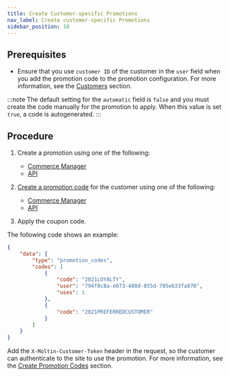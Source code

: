 ```yaml
---
title: Create Customer-specific Promotions
nav_label: Create customer-specific Promotions
sidebar_position: 10
---
```


## Prerequisites

- Ensure that you use `customer ID` of the customer in the `user` field when you add the promotion code to the promotion configuration. For more information, see the [Customers](https://beta.elasticpath.dev/docs/commerce-cloud/customer-management/customers) section.

:::note
The default setting for the `automatic` field is `false` and you must create the code manually for the promotion to apply. When this value is set `true`, a code is autogenerated.
:::

## Procedure

1. Create a promotion using one of the following:

    - [Commerce Manager](https://beta.elasticpath.dev/docs/commerce-manager/promotions-standard/overview)
    - [API](https://beta.elasticpath.dev/docs/api/promotions/promotions-standard)

1. [Create a promotion code](https://beta.elasticpath.dev/docs/api/promotions/create-promotion-codes) for the customer using one of the following:

    - [Commerce Manager](https://beta.elasticpath.dev/docs/commerce-manager/promotions-standard/overview#creating-promotion-codes)
    - [API](https://beta.elasticpath.dev/docs/api/promotions/create-promotion-codes)

1. Apply the coupon code.

The following code shows an example:

```json
{
    "data": {
        "type": "promotion_codes",
        "codes": [
            {
                "code": "2021LOYALTY",
                "user": "794f8c8a-e073-488d-855d-705eb33fa870",
                "uses": 1
            },
            {
                "code": "2021PREFERREDCUSTOMER"
            }
        ]
    }
}
```

Add the `X-Moltin-Customer-Token` header in the request, so the customer can authenticate to the site to use the promotion. For more information, see the [Create Promotion Codes](https://beta.elasticpath.dev/docs/api/promotions/create-promotion-codes) section.

